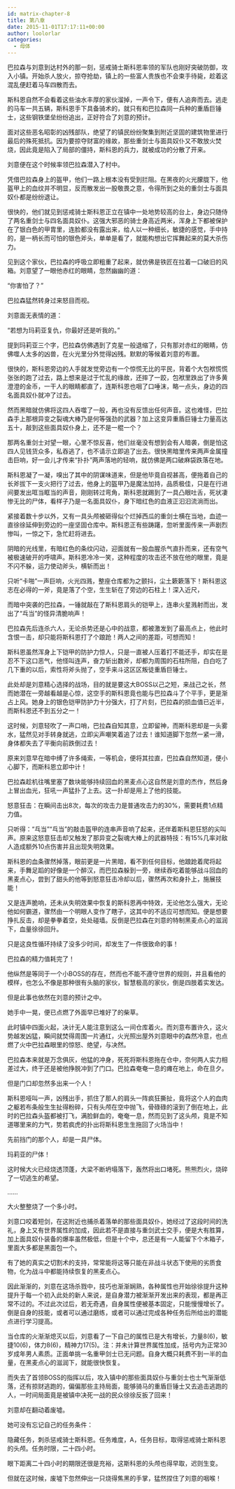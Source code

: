 ```yaml
---
id: matrix-chapter-8
title: 第八章
date: 2015-11-01T17:17:11+00:00
author: loolorlar
categories:
  - 母体
---
```

巴拉森与刘意到达村外的那一刻，惩戒骑士斯科恩率领的军队也刚好突破防御，攻入小镇。开始杀人放火，掠夺抢劫，镇上的一些富人贵族也不会束手待毙，趁着这混乱便赶着马车四散而去。

斯科恩自然不会看着这些油水丰厚的家伙溜掉，一声令下，便有人追奔而去。逃走的马车一共五辆，斯科恩手下具备骑术的，就只有和巴拉森同一兵种的重盾巨锤士，这些钢铁堡垒纷纷追出，正好符合了刘意的预计。

面对这些恶名昭彰的凶残部队，绝望了的镇民纷纷聚集到附近坚固的建筑物里进行最后的殊死抵抗。因为要掠夺财富的缘故，那些重剑士与面具奴仆又不敢放火焚烧，因此竟是陷入了局部的僵持，斯科恩的兵力，就被成功的分散了开来。

刘意便在这个时候率领巴拉森潜入了村中。

凭借巴拉森身上的盔甲，他们一路上根本没有受到拦阻。在黑夜的火光朦胧下，他盔甲上的血纹并不明显，反而散发出一股敬畏之意，令得所到之处的重剑士与面具奴仆都是纷纷退让。

很快的，他们就见到惩戒骑士斯科恩正立在镇中一处地势较高的台上，身边只随侍了两名重剑士与四名面具奴仆。这强大邪恶的骑士身高近两米，浑身上下都被保护在了银白色的甲胄里，连脸都没有露出来，给人以一种细长，敏捷的感觉，手中持的，是一柄长而可怕的银色斧头，单单是看了，就能构想出它挥舞起来的莫大杀伤力。

见到这个家伙，巴拉森的呼吸立即粗重了起来，就仿佛是铁匠在拉着一口破旧的风箱。刘意望了一眼他赤红的眼睛，忽然幽幽的道：

“你害怕了？”

巴拉森猛然转身过来怒目而视。

刘意面无表情的道：

“若想为玛莉亚复仇，你最好还是听我的。”

提到玛莉亚三个字，巴拉森仿佛遇到了克星一般退缩了，只有那对赤红的眼睛，仿佛噬人太多的凶兽，在火光里分外觉得凶残。默默的等候着刘意的布置。

很快的，斯科恩旁边的人手就发觉旁边有一个惊慌无比的平民，背着个大包袱慌慌张张的跑了过去，路上想来是过于忙乱的缘故，还摔了一跤，包袱里跌出了许多黄澄澄的金币，一干人的眼睛都直了，连斯科恩也咽了口唾沫，略一点头，身边的四名面具奴仆就冲了过去。

然而黑暗就仿佛将这四人吞噬了一般，再也没有反馈出任何声音。这也难怪，巴拉森手上那根异变之裂魂大棒乃是何等强劲的武器？加上这变异重盾巨锤士力量高达五十，敲到这些面具奴仆身上，还不是一棍一个？

那两名重剑士对望一眼，心里不惊反喜，他们丝毫没有想到会有人暗袭，倒是怕这四人见钱货众多，私吞逃了，也不请示立即追了出去。很快黑暗里传来两声金属撞击巨响，好一会儿才传来“扑扑”两声落地的轻响，就仿佛是两口破麻袋跌落在地。

斯科恩凝了一凝，嗅出了其中的阴谋味道来，但是他毕竟自视甚高，便拖着自己的长斧拔下一支火把行了过去，他身上的盔甲乃是魔法加持，品质极佳，只是在行进间要发出哐当眶当的声音，刚刚转过弯角，斯科恩就踢到了一具凸眼吐舌，死状凄惨无比的尸体，看样子乃是一名面具奴仆，身下暗红色的血液正汩汩流淌而出。

紧接着数十步以外，又有一具头颅被砸得似个烂掉西瓜的重剑士横在当地，血迹一直徐徐延伸到旁边的一座坚固仓库中。斯科恩正有些踌躇，忽听里面传来一声剧烈惨叫，一惊之下，急忙赶将进去。

阴暗的光线里，有暗红色的条纹闪动，迎面就有一股血腥杀气直扑而来，还有空气被极速破开的呼啸声。斯科恩冷冷一笑，这种程度的攻击还不放在他的眼里，竟是不闪不躲，运力使动斧头，横斩而出！

只听“卡啪”一声巨响，火光四溅，整座仓库都为之颤抖，尘土簌簌落下！斯科恩这志在必得的一斧，竟是落了个空，生生斩在了旁边的石柱上！深入近尺，

而暗中突袭的巴拉森，一锤就敲在了斯科恩肩头的铠甲上，连串火星溅射而出，发出了“乓当”的怪异清脆响声！

巴拉森先后连杀六人，无论杀势还是心中的战意，都被激发到了最高点上，他此时含恨一击，却只能将斯科恩打了个踉跄！两人之间的差距，可想而知！

斯科恩虽然浑身上下铠甲的防护力惊人，只是一直被人压着打不能还手，却实在是忍不下这口恶气，他怪叫连声，奋力斩出数斧，却都为周围的石柱所阻，白白吃了几下重的以后，索性将斧头抛了，空手来斗这区区叛徒重盾巨锤士。

此处却是刘意精心选择的战场，目的就是要这大BOSS以己之短，来战己之长，然而她潜在一旁越看越是心惊，这空手的斯科恩竟也能与巴拉森斗了个平手，更是渐占上风。她身上的银色铠甲防护力十分强大，打了片刻，巴拉森的损血值已近半，而斯科恩还不到五分之一！

这时候，刘意轻吹了一声口哨，巴拉森自知其意，立即留神，而斯科恩却是一头雾水，猛然见对手转身就逃，立即尖声嘲笑着追了过去！谁知道脚下忽然一紧一滑，身体都失去了平衡向前跌倒过去！

原来刘意早在暗中缚了许多绳索，一等机会，便将其拉直，巴拉森自然知道，便小心脚下，而斯科恩立即中计！

巴拉森趁机往嘴里塞了数块能够持续回血的黑麦点心这自然是刘意的杰作，然后身上冒出血光，狂吼一声猛扑了上去。这一扑却是用上了他的技能。

怒意狂击：在瞬间击出8次，每次的攻击力是普通攻击力的30%，需要耗费1点精力值。

只听得：“乓当”“乓当”的敲击盔甲的连串声音响了起来，还伴着斯科恩狂怒的尖叫声。原来这怒意狂击却又触发了那异变之裂魂大棒上的武器特技：有15%几率对敌人造成额外10点伤害并且出现失明效果。

斯科恩的血条骤然掉落，眼前更是一片黑暗，看不到任何目标，他踉跄着爬将起来，手舞足蹈的好像是一个醉汉，而巴拉森躲到一旁，继续吞吃着能够战斗回血的黑麦点心，尝到了甜头的他等到怒意狂击冷却以后，骤然再次和身扑上，施展技能！

又是连声脆响，还未从失明效果中恢复的斯科恩再中特效，无论他怎么强大，无论他如何霸道，骤然由一个明眼人变作了瞎子，这其中的不适应可想而知。便是想要挣扎反击，却是拳拳着空，处处碰墙。反倒是巴拉森在刘意的特制黑麦点心的滋润下，血量徐徐回升。

只是这良性循环持续了没多少时间，却发生了一件很致命的事！

巴拉森的精力值耗完了！

他纵然是等同于一个小BOSS的存在，然而也不能不遵守世界的规则，并且看他的模样，也怎么不像是那种很有头脑的家伙，智慧极高的家伙，倒是四肢着实发达。

但是此事也依然在刘意的预计之中。

她手中一晃，便已点燃了外面早已堆好了的柴草。

此时镇中四面火起，决计无人能注意到这么一间仓库着火。而刘意布置许久，这火势越发凶猛，瞬间就焚得周围一片通红，火光照出屋外刘意眼中的森然冷意，也点燃了火中巴拉森眼里的惊怒、绝望，与决然。

巴拉森本来就是万念俱灰，他猛的冲身，死死将斯科恩拖在仓中，奈何两人实力相差过大，终于还是被他挣脱冲到了门口。巴拉森奄奄一息的瘫在地上，命在旦夕。

但是门口却忽然多出来一个人！

斯科恩哑叫一声，凶残出手，抓住了那人的肩头一阵疯狂撕扯，竟将这个人的血肉之躯若布条般生生扯得粉碎，只有头颅在空中抛飞，骨碌碌的滚到了倒在地上，此时的巴拉森头盔都被打飞，满脸鲜血的，奄奄一息，然而见到了这头颅，竟是不知道哪里来的力气，势若疯虎的扑出将斯科恩生生拖回了火场当中！

先前挡门的那个人，却是一具尸体。

玛莉亚的尸体！

这时候大火已经烧透顶蓬，大梁不断坍塌落下，轰然将出口堵死。熊熊烈火，烧碎了一切逃生的希望。

……

大火整整烧了一个多小时。

刘意口咬着短剑，在这附近也捕杀着落单的那些面具奴仆，她经过了这段时间的洗礼，身上又有世界属性的加成，因此若不是直接与重剑武士交手，便是大有胜算，加上面具奴仆装备的爆率虽然极低，但是十个中，总还是有一人能留下个木箱子，里面大多都是黑面包一个。

有了她的真实之切割术的支持，常常能将这等只能在非战斗状态下使用的劣质食物，化为战斗中都能持续恢复的黑麦点心。

因此渐渐的，刘意在这场杀戮中，技巧也渐渐娴熟，各种属性也开始徐徐提升这种提升于每一个初入此处的新人来说，是自身潜力被渐渐开发出来的表现，都是再正常不过的。不过此次过后，若无奇遇，自身属性便被基本固定，只能慢慢增长了。倒是自身的技能，或者可以通过磨练，或者可以通过完成各种任务后所给出的潜能点进行学习提高。

当仓库的火渐渐熄灭以后，刘意看了一下自己的属性已是大有增长，力量8(6)，敏捷10(6)，体力8(6)，精神力17(5)。注：并未计算世界属性加成，括号内为正常30岁成年男人素质。正面单挑一名重甲剑士已无问题。自身大概只耗费不到一半的血量，在黑麦点心的滋润下，就能很快恢复。

而失去了首领BOSS的指挥以后，攻入镇中的那些面具奴仆与重剑士也士气渐渐低落，还有掠财逃跑的，偏偏那些主持局面，能够骑马的重盾巨锤士又去追击逃跑的人，一时间局面竟是被镇中决死一战的民众徐徐反扳了回来！

刘意却在翻动着废墟。

她可没有忘记自己的任务条件：

隐藏任务，刺杀惩戒骑士斯科恩。任务难度，A，任务目标，取得惩戒骑士斯科恩的头颅。任务时限，二十四小时。

眼下距离二十四小时的期限还很是充裕，这斯科恩的头颅也得早取，迟则生变。

但就在这时候，废墟下忽然伸出一只烧得焦黑的手掌，猛然捏住了刘意的咽喉！
